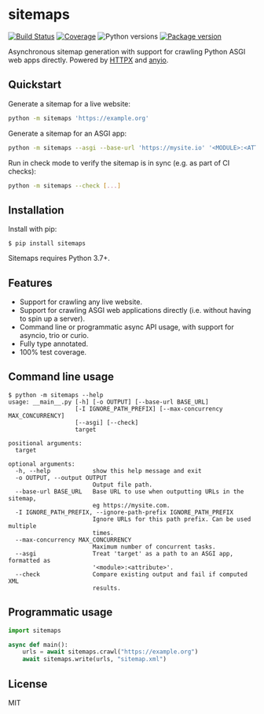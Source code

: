 # sitemaps

[![Build Status](https://dev.azure.com/florimondmanca/public/_apis/build/status/florimondmanca.wsx?branchName=master)](https://dev.azure.com/florimondmanca/public/_build/latest?definitionId=10&branchName=master)
[![Coverage](https://codecov.io/gh/florimondmanca/wsx/branch/master/graph/badge.svg)](https://codecov.io/gh/florimondmanca/wsx)
![Python versions](https://img.shields.io/pypi/pyversions/wsx.svg)
[![Package version](https://badge.fury.io/py/wsx.svg)](https://pypi.org/project/wsx)

Asynchronous sitemap generation with support for crawling Python ASGI web apps directly. Powered by [HTTPX](https://github.com/encode/httpx) and [anyio](https://github.com/agronholm/anyio).

## Quickstart

Generate a sitemap for a live website:

```bash
python -m sitemaps 'https://example.org'
```

Generate a sitemap for an ASGI app:

```bash
python -m sitemaps --asgi --base-url 'https://mysite.io' '<MODULE>:<ATTRIBUTE>'
```

Run in check mode to verify the sitemap is in sync (e.g. as part of CI checks):

```bash
python -m sitemaps --check [...]
```

## Installation

Install with pip:

```shell
$ pip install sitemaps
```

Sitemaps requires Python 3.7+.

## Features

- Support for crawling any live website.
- Support for crawling ASGI web applications directly (i.e. without having to spin up a server).
- Command line or programmatic async API usage, with support for asyncio, trio or curio.
- Fully type annotated.
- 100% test coverage.

## Command line usage

```console
$ python -m sitemaps --help
usage: __main__.py [-h] [-o OUTPUT] [--base-url BASE_URL]
                   [-I IGNORE_PATH_PREFIX] [--max-concurrency MAX_CONCURRENCY]
                   [--asgi] [--check]
                   target

positional arguments:
  target

optional arguments:
  -h, --help            show this help message and exit
  -o OUTPUT, --output OUTPUT
                        Output file path.
  --base-url BASE_URL   Base URL to use when outputting URLs in the sitemap,
                        eg https://mysite.com.
  -I IGNORE_PATH_PREFIX, --ignore-path-prefix IGNORE_PATH_PREFIX
                        Ignore URLs for this path prefix. Can be used multiple
                        times.
  --max-concurrency MAX_CONCURRENCY
                        Maximum number of concurrent tasks.
  --asgi                Treat 'target' as a path to an ASGI app, formatted as
                        '<module>:<attribute>'.
  --check               Compare existing output and fail if computed XML
                        results.
```

## Programmatic usage

```python
import sitemaps

async def main():
    urls = await sitemaps.crawl("https://example.org")
    await sitemaps.write(urls, "sitemap.xml")
```

## License

MIT
